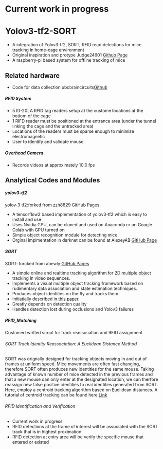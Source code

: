 # Current work in progress
# Yolov3-tf2-SORT
- A integration of Yolov3-tf2, SORT, RFID read detections for mice tracking in home-cage environment
- Original inspiration and protype Judge24601 [Github Page](https://github.com/ubcbraincircuits/NaturalMouseTracker)
- A raspberry-pi based system for offline tracking of mice 
## Related hardware
- Code for data collection ubcbraincircuits[Github](https://github.com/ubcbraincircuits/NaturalMouseTracker_rpi)
##### RFID System
- 5 ID-20LA RFID tag readers setup at the custome locations at the bottom of the cage
- 1 RIFD reader must be positioned at the entrance area (under the tunnel linking the cage and the untracked area)
- Locations of the readers must be sparse enough to minimize electromagnetic  
- User to identify and validate mouse 
##### Overhead Camera 
- Records videos at approximately 10.0 fps
## Analytical Codes and Modules
##### yolov3-tf2 
yolov-3 tf2:forked from zzh8829 [GitHub Pages](https://github.com/zzh8829/yolov3-tf2)
- A tensorflow2 based implementation of yolov3-tf2 which is easy to install and use
- Uses Nvidia GPU, can be cloned and used on Anaconda or on Google Colab with GPU turned on 
- Simple object recognition module for detecting mice
- Orginal implmentation in darknet can be found at AlexeyAB [GitHub Page](https://github.com/AlexeyAB/darknet)
##### SORT 
SORT: forcked from abewly [GitHub Pages](https://github.com/abewley/sort)
- A simple online and realtime tracking algorithm for 2D multiple object tracking in video sequences.
- Implements a visual multiple object tracking framework based on 
rudimentary data association and state estimation techniques. 
- Produces object identities on the fly and tracks them 
- Initiatially described in [this paper](https://arxiv.org/abs/1602.00763)
- Greatly depends on detection quality
- Handles detection lost during occlusions and Yolov3 failures
##### RFID_Matching 
Customed writted script for track reassocation and RFID assignment
###### SORT Track Identity Reassociation: A Euclidean Distance Method
SORT was orignally designed for tracking objects moving in and out of frames at uniform speed.
Mice movements are often fast changing, therefore SORT often produces new identities for the same mouse.
Taking advantage of known number of mice detected in the previous frames and that a new mouse can only enter at the 
designated location, we can therfore reassign new false positive identities to real identities generated from SORT. Here, 
employ a centroid tracking algorithm based on Euclidean distances. A tutorial of centroid tracking can be found 
here [Link](https://www.pyimagesearch.com/2018/07/23/simple-object-tracking-with-opencv/)
###### RFID Identification and Verification
- Current work in progress
- RFID detections at the frame of interest will be associated with the SORT track that is in highest proximation 
- RFID detection at entry area will be verify the specific mouse that entered or existed
